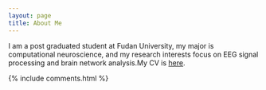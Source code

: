 ```yaml
---
layout: page
title: About Me
---
```

I am a post graduated student at Fudan University, my major is computational neuroscience, and my research interests focus on EEG signal processing and brain network analysis.My CV is [here](my_CV.html).
<p> 


{% include comments.html %}

